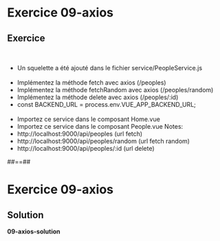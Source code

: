 <!-- .slide: class="exercice" -->
# Exercice 09-axios
## Exercice
<br>

- Un squelette a été ajouté dans le fichier service/PeopleService.js<br><br>
- Implémentez la méthode fetch avec axios (/peoples)<br>
- Implémentez la méthode fetchRandom avec axios (/peoples/random)<br>
- Implémentez la méthode delete avec axios (/peoples/:id)
- const BACKEND_URL = process.env.VUE_APP_BACKEND_URL;<br><br>
- Importez ce service dans le composant Home.vue<br>
- Importez ce service dans le composant People.vue
Notes: 
- http://localhost:9000/api/peoples (url fetch)
- http://localhost:9000/api/peoples/random (url fetch random)
- http://localhost:9000/api/peoples/:id (url delete)

 ##==##

 <!-- .slide: class="exercice" -->
 # Exercice 09-axios
 ## Solution
**09-axios-solution**
 <!-- .element: class="full-center" -->
